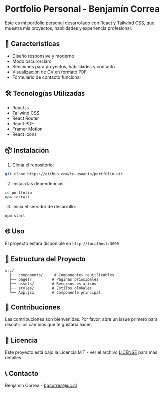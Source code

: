 # Portfolio Personal - Benjamín Correa

Este es mi portfolio personal desarrollado con React y Tailwind CSS, que muestra mis proyectos, habilidades y experiencia profesional.

## 🚀 Características

- Diseño responsive y moderno
- Modo oscuro/claro
- Secciones para proyectos, habilidades y contacto
- Visualización de CV en formato PDF
- Formulario de contacto funcional

## 🛠️ Tecnologías Utilizadas

- React.js
- Tailwind CSS
- React Router
- React PDF
- Framer Motion
- React Icons

## 📦 Instalación

1. Clona el repositorio:

```bash
git clone https://github.com/tu-usuario/portfolio.git
```

2. Instala las dependencias:

```bash
cd portfolio
npm install
```

3. Inicia el servidor de desarrollo:

```bash
npm start
```

## 🌐 Uso

El proyecto estará disponible en `http://localhost:3000`

## 📝 Estructura del Proyecto

```
src/
  ├── components/     # Componentes reutilizables
  ├── pages/         # Páginas principales
  ├── assets/        # Recursos estáticos
  ├── styles/        # Estilos globales
  └── App.jsx        # Componente principal
```

## 🤝 Contribuciones

Las contribuciones son bienvenidas. Por favor, abre un issue primero para discutir los cambios que te gustaría hacer.

## 📄 Licencia

Este proyecto está bajo la Licencia MIT - ver el archivo [LICENSE](LICENSE) para más detalles.

## 📞 Contacto

Benjamín Correa - [bgcorrea@uc.cl](mailto:bgcorrea@uc.cl)
